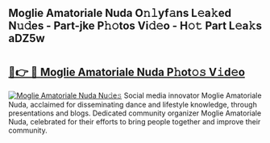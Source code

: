 ## Moglie Amatoriale Nuda O𝚗𝚕yf𝚊ns L𝚎a𝚔ed N𝚞𝚍es - Part-jke P𝚑𝚘tos Vi𝚍𝚎o - H𝚘𝚝 Part L𝚎a𝚔s aDZ5w

# <h2><a href="http://kf54oyq.oniu.top/?m=Moglie+Amatoriale+Nuda">🔗👉 🔴 Moglie Amatoriale Nuda P𝚑ot𝚘𝚜 V𝚒d𝚎o</a></h2>

[![Moglie Amatoriale Nuda Nu𝚍e𝚜](https://i.imgur.com/0qMVB7G.gif)](http://kf54oyq.oniu.top/?m=Moglie+Amatoriale+Nuda)
Social media innovator Moglie Amatoriale Nuda, acclaimed for disseminating dance and lifestyle knowledge, through presentations and blogs. Dedicated community organizer Moglie Amatoriale Nuda, celebrated for their efforts to bring people together and improve their community.  
